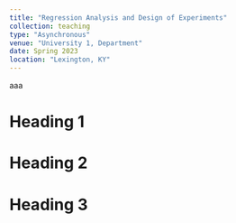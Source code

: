 ```yaml
---
title: "Regression Analysis and Design of Experiments"
collection: teaching
type: "Asynchronous"
venue: "University 1, Department"
date: Spring 2023
location: "Lexington, KY"
---
```


aaa

Heading 1
======

Heading 2
======

Heading 3
======
